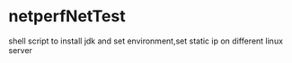 # netperfNetTest
shell script to install jdk and set environment,set static ip on different linux server 
